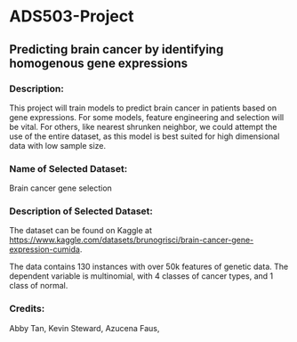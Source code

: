 # ADS503-Project

## Predicting brain cancer by identifying homogenous gene expressions

### Description:  
This project will train models to predict brain cancer in patients based on gene expressions.
For some models, feature engineering and selection will be vital. For others, like nearest shrunken neighbor, we could attempt the use of the entire dataset, as this model is best suited for high dimensional data with low sample size.

### Name of Selected Dataset: 
Brain cancer gene selection 

### Description of Selected Dataset: 
The dataset can be found on Kaggle at https://www.kaggle.com/datasets/brunogrisci/brain-cancer-gene-expression-cumida.

The data contains 130 instances with over 50k features of genetic data. The dependent variable is multinomial, with 4 classes of cancer types, and 1 class of normal.

### Credits:
Abby Tan,
Kevin Steward,
Azucena Faus,
